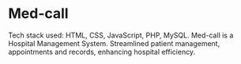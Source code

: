 # Med-call
Tech stack used: HTML, CSS, JavaScript, PHP, MySQL. Med-call is a Hospital Management System. Streamlined patient management, appointments and records, enhancing hospital efficiency.
